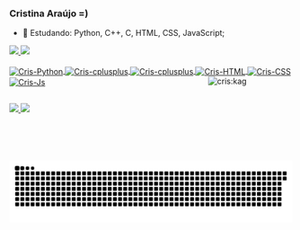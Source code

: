 ### Cristina Araújo =)

- 🌱 Estudando: Python, C++, C, HTML, CSS, JavaScript;

<div>
  <a href="https://github.com/CristinaAraujo">
  <img height = " 140em " src = "https://github-readme-stats.vercel.app/api?username=CristinaAraujo&show_icons=true&theme=dracula&include_all_commits=true&count_private=true" />
  <img height = " 140em " src = "https://github-readme-stats.vercel.app/api/top-langs/?username=CristinaAraujo&layout=compact&langs_count=7&theme=dracula" />
</div>
  
<div style="display: inline_block"><br>
  <img align = "center" alt = "Cris-Python" height = " 35 " width = " 35 " src = "https://raw.githubusercontent.com/devicons/devicon/master/icons/python/python-original .svg ">
  <img align = "center" alt = "Cris-cplusplus" height = " 35 " width = " 35 " src = "https://raw.githubusercontent.com/devicons/devicon/master/icons/cplusplus/cplusplus-original .svg ">
  <img align = "center" alt = "Cris-cplusplus" height = " 35 " width = " 35 " src = "https://raw.githubusercontent.com/devicons/devicon/master/icons/c/c-original .svg ">
  <img align = "center" alt = "Cris-HTML" height = " 35 " width = " 35 " src = "https://raw.githubusercontent.com/devicons/devicon/master/icons/html5/html5-original .svg ">
  <img align = "center" alt = "Cris-CSS" height = " 35 " width = " 35 " src = "https://raw.githubusercontent.com/devicons/devicon/master/icons/css3/css3-original .svg ">
  <img align = "center" alt = "Cris-Js" height = " 35 " width = " 35 " src = "https://raw.githubusercontent.com/devicons/devicon/master/icons/javascript/javascript-plain .svg ">

  <img align="right" alt="cris:kag" height="150" width="150" src="https://i.pinimg.com/736x/f6/75/0d/f6750dee2d2a61892b765a1e595216b6.jpg">
</div>
  
##
  
<div>
   <a href="https://discord.gg/5nQVXmXW" target="_blank"><img src="https://img.shields.io/badge/Discord-7289DA?style=for-the-badge&logo=discord&logoColor=white" target="_blank">
   <a href="https://instagram.com/cristina_arauj_" target="_blank"><img src="https://img.shields.io/badge/-Instagram-%23E4405F?style=for-the-badge&logo=instagram&logoColor=white" target="_blank"></a>
     
   ![Snake animation](https://github.com/leticiarosemberg/leticiarosemberg/blob/output/github-contribution-grid-snake.svg)
</div>

